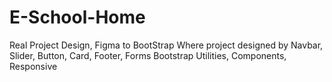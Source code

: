 # E-School-Home
Real Project Design, Figma to BootStrap Where project designed by Navbar, Slider, Button, Card, Footer, Forms Bootstrap Utilities, Components, Responsive
